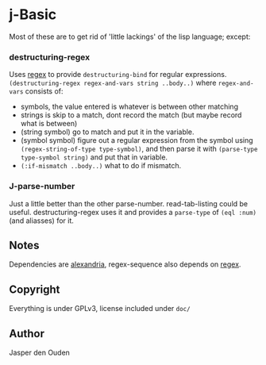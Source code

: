 # j-Basic
Most of these are to get rid of 'little lackings' of the lisp language; except:

### destructuring-regex
Uses [regex](http://www.cliki.net/REGEX) to provide `destructuring-bind` for
regular expressions.
`(destructuring-regex regex-and-vars string ..body..)` where `regex-and-vars` 
consists of:

* symbols, the value entered is whatever is between other matching
* strings is skip to a match, dont record the match 
  (but maybe record what is between)
* (string symbol) go to match and put it in the variable.
* (symbol symbol) figure out a regular expression from the symbol using 
  `(regex-string-of-type type-symbol)`, and then parse it with 
  `(parse-type type-symbol string)` and put that in variable.
* `(:if-mismatch ..body..)` what to do if mismatch.

### J-parse-number
Just a little better than the other parse-number. read-tab-listing could be useful.
destructuring-regex uses it and provides a `parse-type` of  `(eql :num)`
(and aliasses) for it.

## Notes
Dependencies are [alexandria](http://common-lisp.net/project/alexandria),
 regex-sequence also depends on [regex](http://www.cliki.net/REGEX).

## Copyright
Everything is under GPLv3, license included under `doc/`

## Author

Jasper den Ouden
